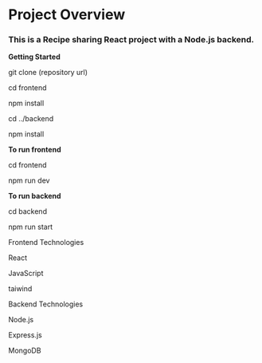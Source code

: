 <h1>Project Overview</h1>

<h3>This is a Recipe sharing React project with a Node.js backend.</h3>

**Getting Started**

git clone (repository url)

cd frontend

npm install

cd ../backend

npm install

**To run frontend**

cd frontend

npm run dev

**To run backend**

cd backend

npm run start

Frontend Technologies

React

JavaScript

taiwind

Backend Technologies

Node.js

Express.js

MongoDB 
